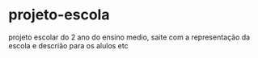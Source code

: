 # projeto-escola
projeto escolar do 2 ano do ensino medio, saite com a representação da escola e descrião para os alulos etc
